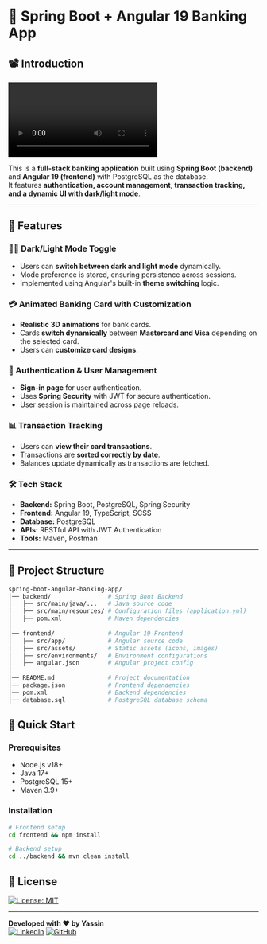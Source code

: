 # 🏦 Spring Boot + Angular 19 Banking App

## 📽️ Introduction
![Spring Boot + Angular 19 APP](Spring%20Boot%20+%20Angular%2019%20APP.mp4)

This is a **full-stack banking application** built using **Spring Boot (backend)** and **Angular 19 (frontend)** with PostgreSQL as the database.  
It features **authentication, account management, transaction tracking, and a dynamic UI with dark/light mode**.

---

## 🚀 Features

### 🌙🌞 Dark/Light Mode Toggle  
- Users can **switch between dark and light mode** dynamically.
- Mode preference is stored, ensuring persistence across sessions.
- Implemented using Angular's built-in **theme switching** logic.

### 💳 Animated Banking Card with Customization  
- **Realistic 3D animations** for bank cards.
- Cards **switch dynamically** between **Mastercard and Visa** depending on the selected card.
- Users can **customize card designs**.

### 🔐 Authentication & User Management  
- **Sign-in page** for user authentication.
- Uses **Spring Security** with JWT for secure authentication.
- User session is maintained across page reloads.

### 📊 Transaction Tracking  
- Users can **view their card transactions**.
- Transactions are **sorted correctly by date**.
- Balances update dynamically as transactions are fetched.

### 🛠️ Tech Stack  
- **Backend:** Spring Boot, PostgreSQL, Spring Security  
- **Frontend:** Angular 19, TypeScript, SCSS  
- **Database:** PostgreSQL  
- **APIs:** RESTful API with JWT Authentication  
- **Tools:** Maven, Postman 

---

## 📂 Project Structure

```bash
spring-boot-angular-banking-app/
│── backend/                # Spring Boot Backend
│   ├── src/main/java/...   # Java source code
│   ├── src/main/resources/ # Configuration files (application.yml)
│   ├── pom.xml             # Maven dependencies
│
│── frontend/               # Angular 19 Frontend
│   ├── src/app/            # Angular source code
│   ├── src/assets/         # Static assets (icons, images)
│   ├── src/environments/   # Environment configurations
│   ├── angular.json        # Angular project config
│
│── README.md               # Project documentation
│── package.json            # Frontend dependencies
│── pom.xml                 # Backend dependencies
│── database.sql            # PostgreSQL database schema
```


## 🚀 Quick Start

### Prerequisites
- Node.js v18+
- Java 17+
- PostgreSQL 15+
- Maven 3.9+

### Installation
```bash
# Frontend setup
cd frontend && npm install

# Backend setup
cd ../backend && mvn clean install
```


## 📜 License  
[![License: MIT](https://img.shields.io/badge/License-MIT-yellow.svg)](https://opensource.org/licenses/MIT)

---

**Developed with ❤️ by Yassin**  
[![LinkedIn](https://img.shields.io/badge/LinkedIn-Connect-%230A66C2)](https://www.linkedin.com/in/yassin-hyad/)
[![GitHub](https://img.shields.io/badge/GitHub-Profile-181717)](https://github.com/HYAD-Yassin)